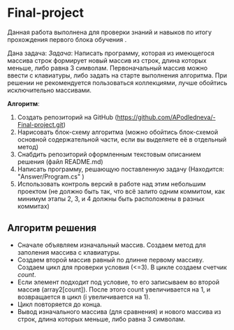 # Final-project
Данная работа выполнена для проверки  знаний и навыков по итогу прохождения первого блока обучения .

Дана задача:
_Задача_: Написать программу, которая из имеющегося массива строк формирует новый массив из строк, длина которых меньше, либо равна 3 символам. Первоначальный массив можно ввести с клавиатуры, либо задать на старте выполнения алгоритма. При решении не рекомендуется пользоваться коллекциями, лучше обойтись исключительно массивами.

__Алгоритм__: 
1. Создать репозиторий на GitHub 
(https://github.com/APodledneva/-Final-project.git)
2. Нарисовать блок-схему алгоритма (можно обойтись блок-схемой основной содержательной части, если вы выделяете её в отдельный метод)
3. Снабдить репозиторий оформленным текстовым описанием решения (файл README.md)
4. Написать программу, решающую поставленную задачу (Находится: "Answer/Program.cs" )
5. Использовать контроль версий в работе над этим небольшим проектом (не должно быть так, что всё залито одним коммитом, как минимум этапы 2, 3, и 4 должны быть расположены в разных коммитах)

## Алгоритм решения 
- Сначале объявляем изначальный массив. Создаем метод для заполения массива с клавиатуры.
- Создаем второй массив равный по длинне первому массиву. Создаем цикл для проверки условия (<=3). В цикле создаем счетчик _count_. 
- Если элемент подходит под условие, то его записываем во второй массив (array2[count]). После этого count увеличивается на 1, и возвращается в цикл (i увеличивается на  1).
- Цикл повторяется до конца. 
- Вывод изначального массива (для сравнения) и нового массива из строк, длина которых меньше, либо равна 3 символам. 